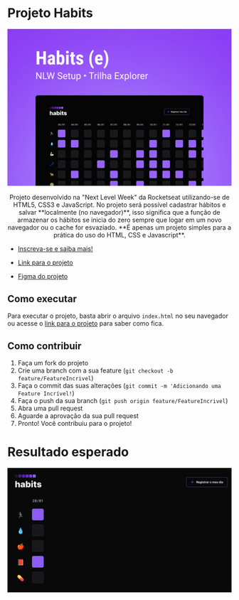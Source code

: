 # Projeto Habits

![Habits project](assets/resultado/Untitled.png)

<p align="center">
Projeto desenvolvido na "Next Level Week" da Rocketseat utilizando-se de HTML5, CSS3 e JavaScript. 
No projeto será possível cadastrar hábitos e salvar **localmente (no navegador)**, isso significa que a função de armazenar os hábitos se inicia do zero sempre que logar em um novo navegador ou o cache for esvaziado. **É apenas um projeto simples para a prática do uso do HTML, CSS e Javascript**.
</p>

- [Inscreva-se e saiba mais!](https://app.rocketseat.com.br/)

- [Link para o projeto](https://acgoularthub.github.io/Next-Level-Week-Habits/)
- [Figma do projeto](https://www.figma.com/community/file/1195327109778210238)
## Como executar

Para executar o projeto, basta abrir o arquivo `index.html` no seu navegador ou acesse o [link para o projeto](https://acgoularthub.github.io/Next-Level-Week-Habits/) para saber como fica.

## Como contribuir

1. Faça um fork do projeto
2. Crie uma branch com a sua feature (`git checkout -b feature/FeatureIncrivel`)
3. Faça o commit das suas alterações (`git commit -m 'Adicionando uma Feature Incrível!`)
4. Faça o push da sua branch (`git push origin feature/FeatureIncrivel`)
5. Abra uma pull request
6. Aguarde a aprovação da sua pull request
7. Pronto! Você contribuiu para o projeto!

# Resultado esperado

![Resultado esperado](assets/resultado/captura.png)